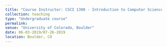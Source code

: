 ```yaml
---
title: "Course Instructor: CSCI 1300 - Introduction to Computer Science"
collection: teaching
type: "Undergraduate course"
permalink:
venue: "University of Colorado, Boulder"
date: 06-03-2019/07-26-2019
location: Boulder, CO
---
```


